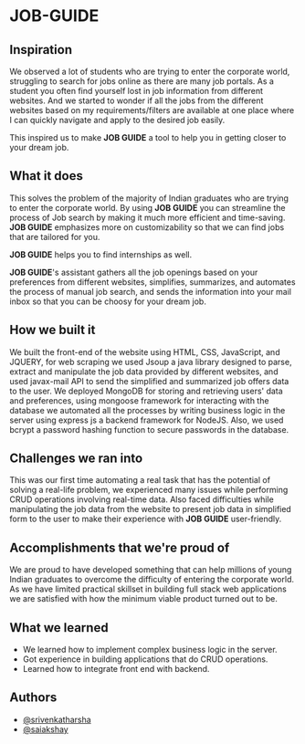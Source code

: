 # JOB-GUIDE

## Inspiration
We observed a lot of students who are trying to enter the corporate world, struggling to search for jobs online as there are many job portals. As a student you often find yourself lost in job information from different websites. And we started to wonder if all the jobs from the different websites based on my requirements/filters are available at one place where I can quickly navigate and apply to the desired job easily.

This inspired us to make **JOB GUIDE** a tool to help you in getting closer to your dream job.

## What it does
This solves the problem of the majority of Indian graduates who are trying to enter the corporate world. By using **JOB GUIDE** you can streamline the process of Job search by making it much more efficient and time-saving. **JOB GUIDE** emphasizes more on customizability so that we can find jobs that are tailored for you.

**JOB GUIDE** helps you to find internships as well.

**JOB GUIDE**'s assistant gathers all the job openings based on your preferences from different websites, simplifies, summarizes, and automates the process of manual job search, and sends the information into your mail inbox so that you can be choosy for your dream job. 

## How we built it
We built the front-end of the website using HTML, CSS, JavaScript, and JQUERY, for web scraping we used Jsoup a java library designed to parse, extract and manipulate the job data provided by different websites, and used javax-mail API to send the simplified and summarized job offers data to the user.
We deployed MongoDB for storing and retrieving users' data and preferences, using mongoose framework for interacting with the database we automated all the processes by writing business logic in the server using express js a backend framework for NodeJS. Also, we used bcrypt a password hashing function to secure passwords in the database.

## Challenges we ran into
This was our first time automating a real task that has the potential of solving a real-life problem, we experienced many issues while performing CRUD operations involving real-time data. Also faced difficulties while manipulating the job data from the website to present job data in simplified form to the user to make their experience with **JOB GUIDE** user-friendly.

## Accomplishments that we're proud of
We are proud to have developed something that can help millions of young Indian graduates to overcome the difficulty of entering the corporate world.
As we have limited practical skillset in building full stack web applications we are satisfied with how the minimum viable product turned out to be.

## What we learned
- We learned how to implement complex business logic in the server.
- Got experience in building applications that do CRUD operations.
- Learned how to integrate front end with backend.

## Authors

- [@srivenkatharsha](https://www.github.com/srivenkatharsha)
- [@saiakshay](https://www.github.com/Sai-Akshay)





